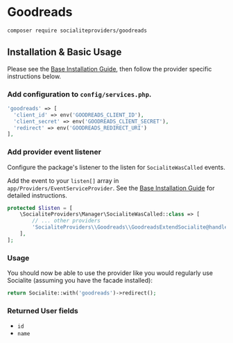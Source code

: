 # Goodreads

```bash
composer require socialiteproviders/goodreads
```

## Installation & Basic Usage

Please see the [Base Installation Guide](https://socialiteproviders.com/usage/), then follow the provider specific instructions below.

### Add configuration to `config/services.php`.

```php
'goodreads' => [    
  'client_id' => env('GOODREADS_CLIENT_ID'),  
  'client_secret' => env('GOODREADS_CLIENT_SECRET'),  
  'redirect' => env('GOODREADS_REDIRECT_URI') 
],
```

### Add provider event listener

Configure the package's listener to the listen for `SocialiteWasCalled` events. 

Add the event to your `listen[]` array  in `app/Providers/EventServiceProvider`. See the [Base Installation Guide](https://socialiteproviders.com/usage/) for detailed instructions.

```php
protected $listen = [
    \SocialiteProviders\Manager\SocialiteWasCalled::class => [
        // ... other providers
        'SocialiteProviders\\Goodreads\\GoodreadsExtendSocialite@handle',
    ],
];
```

### Usage

You should now be able to use the provider like you would regularly use Socialite (assuming you have the facade installed):

```php
return Socialite::with('goodreads')->redirect();
```

### Returned User fields

- ``id``
- ``name``
